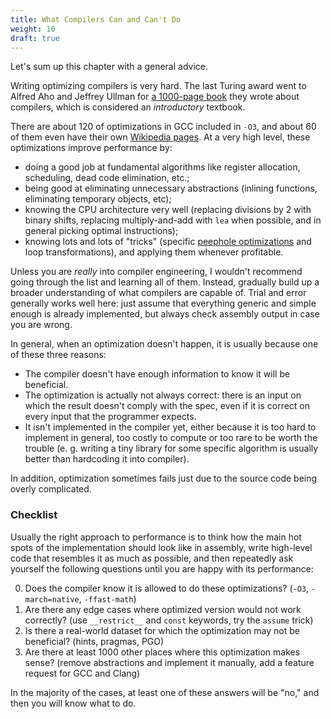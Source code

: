 ```yaml
---
title: What Compilers Can and Can't Do
weight: 10
draft: true
---
```


Let's sum up this chapter with a general advice.

Writing optimizing compilers is very hard. The last Turing award went to Alfred Aho and Jeffrey Ullman for [a 1000-page book](https://www.amazon.com/Compilers-Principles-Techniques-Tools-2nd/dp/0321486811/ref=pd_sbs_2?pd_rd_w=UZXK6&pf_rd_p=2419a049-62bf-452e-b0d0-ca5b7e35a7b4&pf_rd_r=AR7FPK4XQJD91HGS4PA3&pd_rd_r=2c8dc8d5-d0b8-40f3-b413-dbc23caaff70&pd_rd_wg=HsK5g&pd_rd_i=0321486811&psc=1) they wrote about compilers, which is considered an *introductory* textbook.

There are about 120 of optimizations in GCC included in `-O3`, and about 60 of them even have their own [Wikipedia pages](https://en.wikipedia.org/wiki/Category:Compiler_optimizations). At a very high level, these optimizations improve performance by:

- doing a good job at fundamental algorithms like register allocation, scheduling, dead code elimination, etc.;
- being good at eliminating unnecessary abstractions (inlining functions, eliminating temporary objects, etc);
- knowing the CPU architecture very well (replacing divisions by 2 with binary shifts, replacing multiply-and-add with `lea` when possible, and in general picking optimal instructions);
- knowing lots and lots of "tricks" (specific [peephole optimizations](https://en.wikipedia.org/wiki/Peephole_optimization) and loop transformations), and applying them whenever profitable.

Unless you are *really* into compiler engineering, I wouldn't recommend going through the list and learning all of them. Instead, gradually build up a broader understanding of what compilers are capable of. Trial and error generally works well here: just assume that everything generic and simple enough is already implemented, but always check assembly output in case you are wrong.

In general, when an optimization doesn't happen, it is usually because one of these three reasons:

- The compiler doesn't have enough information to know it will be beneficial.
- The optimization is actually not always correct: there is an input on which the result doesn't comply with the spec, even if it is correct on every input that the programmer expects.
- It isn't implemented in the compiler yet, either because it is too hard to implement in general, too costly to compute or too rare to be worth the trouble (e. g. writing a tiny library for some specific algorithm is usually better than hardcoding it into compiler).

In addition, optimization sometimes fails just due to the source code being overly complicated.

### Checklist

Usually the right approach to performance is to think how the main hot spots of the implementation should look like in assembly, write high-level code that resembles it as much as possible, and then repeatedly ask yourself the following questions until you are happy with its performance:

0. Does the compiler know it is allowed to do these optimizations? (`-O3`, `-march=native`, `-ffast-math`)
1. Are there any edge cases where optimized version would not work correctly? (use `__restrict__` and `const` keywords, try the `assume` trick)
2. Is there a real-world dataset for which the optimization may not be beneficial? (hints, pragmas, PGO)
3. Are there at least 1000 other places where this optimization makes sense? (remove abstractions and implement it manually, add a feature request for GCC and Clang)

In the majority of the cases, at least one of these answers will be "no," and then you will know what to do.
